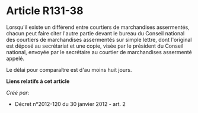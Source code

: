 # Article R131-38

Lorsqu'il existe un différend entre courtiers de marchandises assermentés, chacun peut faire citer l'autre partie devant le
bureau du Conseil national des courtiers de marchandises assermentés sur simple lettre, dont l'original est déposé au
secrétariat et une copie, visée par le président du Conseil national, envoyée par le secrétaire au courtier de marchandises
assermenté appelé. 

Le délai pour comparaître est d'au moins huit jours.

**Liens relatifs à cet article**

_Créé par_:

  - Décret n°2012-120 du 30 janvier 2012 - art. 2
